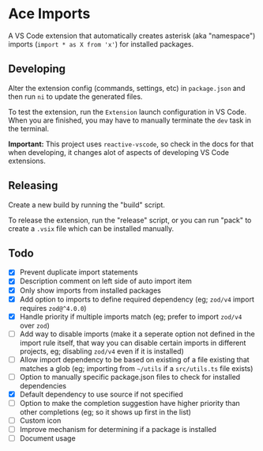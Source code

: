 # Ace Imports

A VS Code extension that automatically creates asterisk (aka "namespace") imports (`import * as X from 'x'`) for installed packages.

## Developing

Alter the extension config (commands, settings, etc) in `package.json` and then run `ni` to update the generated files.

To test the extension, run the `Extension` launch configuration in VS Code. When you are finished, you may have to manually terminate the `dev` task in the terminal.

**Important:** This project uses `reactive-vscode`, so check in the docs for that when developing, it changes alot of aspects of developing VS Code extensions.

## Releasing

Create a new build by running the "build" script.

To release the extension, run the "release" script, or you can run "pack" to create a `.vsix` file which can be installed manually.

## Todo
- [x] Prevent duplicate import statements
- [x] Description comment on left side of auto import item
- [x] Only show imports from installed packages
- [x] Add option to imports to define required dependency (eg; `zod/v4` import requires `zod@^4.0.0`)
- [x] Handle priority if multiple imports match (eg; prefer to import `zod/v4` over `zod`)
- [ ] Add way to disable imports (make it a seperate option not defined in the import rule itself, that way you can disable certain imports in different projects, eg; disabling `zod/v4` even if it is installed)
- [ ] Allow import dependency to be based on existing of a file existing that matches a glob (eg; importing from `~/utils` if a `src/utils.ts` file exists)
- [ ] Option to manually specific package.json files to check for installed dependencies
- [x] Default dependency to use source if not specified
- [ ] Option to make the completion suggestion have higher priority than other completions (eg; so it shows up first in the list)
- [ ] Custom icon
- [ ] Improve mechanism for determining if a package is installed
- [ ] Document usage
